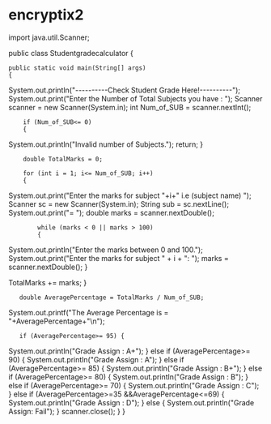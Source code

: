 # encryptix2
import java.util.Scanner;

public class Studentgradecalculator
{

    public static void main(String[] args) 
    {   

System.out.println("----------Check Student Grade Here!----------");
System.out.print("Enter the Number of Total Subjects you have : ");
        Scanner scanner = new Scanner(System.in);
        int Num_of_SUB = scanner.nextInt();

        if (Num_of_SUB<= 0)
        {
System.out.println("Invalid number of Subjects.");
            return;
        }

        double TotalMarks = 0;

        for (int i = 1; i<= Num_of_SUB; i++) 
        {
System.out.print("Enter the marks for subject "+i+" i.e (subject name) ");
            Scanner sc = new Scanner(System.in);
            String sub = sc.nextLine();
System.out.print("= ");
            double marks = scanner.nextDouble();

            while (marks < 0 || marks > 100) 
            {
System.out.println("Enter the marks between 0 and 100.");
System.out.print("Enter the marks for subject " + i + ": ");
                marks = scanner.nextDouble();
            }

TotalMarks += marks;
        }

       double AveragePercentage = TotalMarks / Num_of_SUB;
System.out.printf("The Average Percentage is = "+AveragePercentage+"\n");

       if (AveragePercentage>= 95) {
System.out.println("Grade Assign : A+");
        } 
        else if (AveragePercentage>= 90) {
System.out.println("Grade Assign : A");
        } 
        else if (AveragePercentage>= 85) {
System.out.println("Grade Assign : B+");
        } 
        else if (AveragePercentage>= 80) {
System.out.println("Grade Assign : B");
        } 
        else if (AveragePercentage>= 70) {
System.out.println("Grade Assign : C");
        }
        else if (AveragePercentage>=35 &&AveragePercentage<=69) {
System.out.println("Grade Assign : D");
        }
        else {
System.out.println("Grade Assign: Fail");
        }
scanner.close();
    }
}

